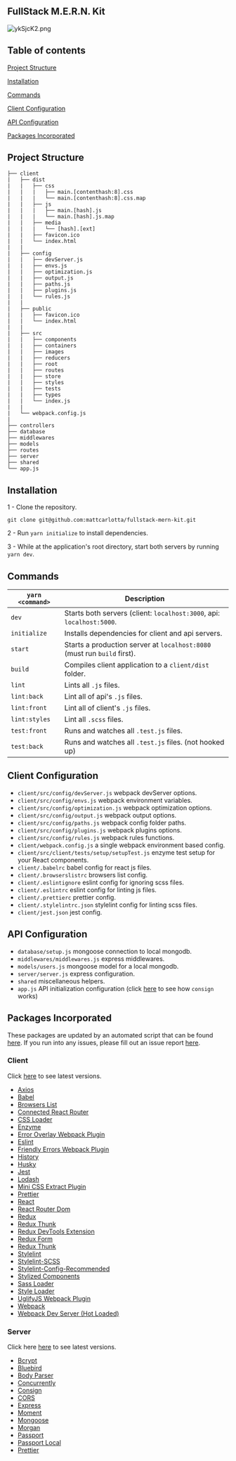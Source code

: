 ## FullStack M.E.R.N. Kit

![ykSjcK2.png](https://i.imgur.com/ykSjcK2.png)

## Table of contents

[Project Structure](#project-structure)

[Installation](#installation)

[Commands](#commands)

[Client Configuration](#client-configuration)

[API Configuration](#api-configuration)

[Packages Incorporated](#packages-incorporated)

## Project Structure

```
├── client
|   ├── dist
|   |   ├── css
|   |   |   ├── main.[contenthash:8].css
|   |   |   └── main.[contenthash:8].css.map
|   |   ├── js
|   |   |   ├── main.[hash].js
|   |   |   └── main.[hash].js.map
|   |   ├── media
|   |   |   └── [hash].[ext]
|   |   ├── favicon.ico
|   |   └── index.html
|   |
|   ├── config
|   |   ├── devServer.js
|   |   ├── envs.js
|   |   ├── optimization.js
|   |   ├── output.js
|   |   ├── paths.js
|   |   ├── plugins.js
|   |   └── rules.js
|   |
|   ├── public
|   |   ├── favicon.ico
|   |   └── index.html
|   |
|   ├── src
|   |   ├── components
|   |   ├── containers
|   |   ├── images
|   |   ├── reducers
|   |   ├── root
|   |   ├── routes
|   |   ├── store
|   |   ├── styles
|   |   ├── tests
|   |   ├── types
|   |   └── index.js
|   |
|   └── webpack.config.js
|
├── controllers
├── database
├── middlewares
├── models
├── routes
├── server
├── shared
└── app.js
```

## Installation

1 - Clone the repository.

```
git clone git@github.com:mattcarlotta/fullstack-mern-kit.git
```

2 - Run `yarn initialize` to install dependencies.

3 - While at the application's root directory, start both servers by running `yarn dev`.

## Commands

| `yarn <command>` | Description                                                              |
| ---------------- | ------------------------------------------------------------------------ |
| `dev`            | Starts both servers (client: `localhost:3000`, api: `localhost:5000`.    |
| `initialize`     | Installs dependencies for client and api servers.                        |
| `start`          | Starts a production server at `localhost:8080` (must run `build` first). |
| `build`          | Compiles client application to a `client/dist` folder.                   |
| `lint`           | Lints all `.js` files.                                                   |
| `lint:back`      | Lint all of api's `.js` files.                                           |
| `lint:front`     | Lint all of client's `.js` files.                                        |
| `lint:styles`    | Lint all `.scss` files.                                                  |
| `test:front`     | Runs and watches all `.test.js` files.                                   |
| `test:back`      | Runs and watches all `.test.js` files. (not hooked up)                   |

## Client Configuration

- `client/src/config/devServer.js` webpack devServer options.
- `client/src/config/envs.js` webpack environment variables.
- `client/src/config/optimization.js` webpack optimization options.
- `client/src/config/output.js` webpack output options.
- `client/src/config/paths.js` webpack config folder paths.
- `client/src/config/plugins.js` webpack plugins options.
- `client/src/config/rules.js` webpack rules functions.
- `client/webpack.config.js` a single webpack environment based config.
- `client/src/client/tests/setup/setupTest.js` enzyme test setup for your React components.
- `client/.babelrc` babel config for react js files.
- `client/.browserslistrc` browsers list config.
- `client/.eslintignore` eslint config for ignoring scss files.
- `client/.eslintrc` eslint config for linting js files.
- `client/.prettierc` prettier config.
- `client/.stylelintrc.json` stylelint config for linting scss files.
- `client/jest.json` jest config.

## API Configuration

- `database/setup.js` mongoose connection to local mongodb.
- `middlewares/middlewares.js` express middlewares.
- `models/users.js` mongoose model for a local mongodb.
- `server/server.js` express configuration.
- `shared` miscellaneous helpers.
- `app.js` API initialization configuration (click <a href="https://github.com/jarradseers/consign#consign">here</a> to see how `consign` works)

## Packages Incorporated

These packages are updated by an automated script that can be found <a href="https://github.com/mattcarlotta/UpdateBoilerplate">here</a>. If you run into any issues, please fill out an issue report <a href="https://github.com/mattcarlotta/fullstack-mern-kit/issues">here</a>.

### Client

Click <a href="https://github.com/mattcarlotta/fullstack-mern-kit/blob/master/client/package.json#L77-L162">here</a> to see latest versions.

- [Axios](https://github.com/axios/axios)
- [Babel](https://github.com/babel/babel)
- [Browsers List](https://github.com/browserslist/browserslist)
- [Connected React Router](https://github.com/supasate/connected-react-router)
- [CSS Loader](https://github.com/webpack-contrib/css-loader)
- [Enzyme](http://airbnb.io/enzyme/)
- [Error Overlay Webpack Plugin](https://github.com/smooth-code/error-overlay-webpack-plugin)
- [Eslint](https://github.com/eslint/eslint/)
- [Friendly Errors Webpack Plugin](https://github.com/geowarin/friendly-errors-webpack-plugin)
- [History](https://github.com/ReactTraining/history)
- [Husky](https://github.com/typicode/husky)
- [Jest](https://github.com/facebook/jest)
- [Lodash](https://github.com/lodash/lodash)
- [Mini CSS Extract Plugin](https://github.com/webpack-contrib/mini-css-extract-plugin)
- [Prettier](https://github.com/prettier/prettier)
- [React](https://github.com/facebook/react)
- [React Router Dom](https://github.com/ReactTraining/react-router/tree/master/packages/react-router-dom)
- [Redux](https://github.com/reduxjs/redux)
- [Redux Thunk](https://github.com/reduxjs/redux-thunk)
- [Redux DevTools Extension](https://github.com/zalmoxisus/redux-devtools-extension)
- [Redux Form](https://redux-form.com/)
- [Redux Thunk](https://github.com/reduxjs/redux-thunk)
- [Stylelint](https://stylelint.io/)
- [Stylelint-SCSS](https://github.com/kristerkari/stylelint-scss)
- [Stylelint-Config-Recommended](https://github.com/stylelint/stylelint-config-recommended)
- [Stylized Components](https://github.com/styled-components/styled-components)
- [Sass Loader](https://github.com/webpack-contrib/sass-loader)
- [Style Loader](https://github.com/webpack-contrib/style-loader)
- [UglifyJS Webpack Plugin](https://www.npmjs.com/package/uglifyjs-webpack-plugin)
- [Webpack](https://github.com/webpack/webpack)
- [Webpack Dev Server (Hot Loaded)](https://github.com/webpack/webpack-dev-server)

### Server

Click here <a href="https://github.com/mattcarlotta/fullstack-mern-kit/blob/master/package.json#L67-L90">here</a> to see latest versions.

- [Bcrypt](https://github.com/kelektiv/node.bcrypt.js)
- [Bluebird](https://github.com/petkaantonov/bluebird)
- [Body Parser](https://github.com/expressjs/body-parser)
- [Concurrently](https://github.com/kimmobrunfeldt/concurrently)
- [Consign](https://github.com/jarradseers/consign)
- [CORS](https://github.com/expressjs/cors)
- [Express](http://expressjs.com/)
- [Moment](http://momentjs.com/)
- [Mongoose](https://mongoosejs.com/)
- [Morgan](https://github.com/expressjs/morgan)
- [Passport](http://www.passportjs.org/)
- [Passport Local](https://github.com/jaredhanson/passport-local)
- [Prettier](https://github.com/prettier/prettier)
